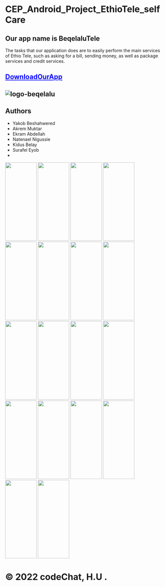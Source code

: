 # CEP_Android_Project_EthioTele_selfCare
## Our app name is BeqelaluTele
The tasks that our application does are to easily perform the main services of Ethio Tele, such as asking for a bill, sending money, as well as package services and credit services.
## <a href="https://drive.google.com/file/d/194S2ZpVD7ydw2FgsOSWfM9fLVx4chBHw/view?usp=sharing" style="color: blue;">DownloadOurApp</a>
## ![logo-beqelalu](https://user-images.githubusercontent.com/87162921/197264782-021b2763-5bf6-4d4a-ab58-61d2de3fc88a.png)
## Authors
 <ul type="disc" >
 <li>Yakob Beshahwered</li>
 <li> Akrem Muktar</li>
 <li>Ekram Abdellah</li>
 <li>Natenael Nigussie</li>
 <li>Kidus Belay</li>
 <li>Surafel Eyob<li>
</ul>
 <div display="inline">
<img src="https://github.com/yakobbeshah/CEP_Android_Project_EthioTele_selfCare/blob/master/image/img-1.jpg" width="100px" height="250px"/>
<img src="https://github.com/yakobbeshah/CEP_Android_Project_EthioTele_selfCare/blob/master/image/img-2.jpg" width="100px" height="250px"/>
<img src="https://github.com/yakobbeshah/CEP_Android_Project_EthioTele_selfCare/blob/master/image/img-3.jpg" width="100px" height="250px"/>
<img src="https://github.com/yakobbeshah/CEP_Android_Project_EthioTele_selfCare/blob/master/image/img4.jpg" width="100px" height="250px"/>
<img src="https://github.com/yakobbeshah/CEP_Android_Project_EthioTele_selfCare/blob/master/image/img5.jpg" width="100px" height="250px"/>
<img src="https://github.com/yakobbeshah/CEP_Android_Project_EthioTele_selfCare/blob/master/image/img6.jpg" width="100px" height="250px"/>
<img src="https://github.com/yakobbeshah/CEP_Android_Project_EthioTele_selfCare/blob/master/image/img7.jpg" width="100px" height="250px"/>
<img src="https://github.com/yakobbeshah/CEP_Android_Project_EthioTele_selfCare/blob/master/image/img8.jpg" width="100px" height="250px"/>
<img src="https://github.com/yakobbeshah/CEP_Android_Project_EthioTele_selfCare/blob/master/image/img9.jpg" width="100px" height="250px"/>
<img src="https://github.com/yakobbeshah/CEP_Android_Project_EthioTele_selfCare/blob/master/image/img10.jpg" width="100px" height="250px"/>
<img src="https://github.com/yakobbeshah/CEP_Android_Project_EthioTele_selfCare/blob/master/image/img11.jpg" width="100px" height="250px"/>
<img src="https://github.com/yakobbeshah/CEP_Android_Project_EthioTele_selfCare/blob/master/image/img12.jpg" width="100px" height="250px"/>
<img src="https://github.com/yakobbeshah/CEP_Android_Project_EthioTele_selfCare/blob/master/image/img13.jpg" width="100px" height="250px"/>
<img src="https://github.com/yakobbeshah/CEP_Android_Project_EthioTele_selfCare/blob/master/image/img14.jpg" width="100px" height="250px"/>
<img src="https://github.com/yakobbeshah/CEP_Android_Project_EthioTele_selfCare/blob/master/image/img15.jpg" width="100px" height="250px"/>
<img src="https://github.com/yakobbeshah/CEP_Android_Project_EthioTele_selfCare/blob/master/image/img16.jpg" width="100px" height="250px"/>
<img src="https://github.com/yakobbeshah/CEP_Android_Project_EthioTele_selfCare/blob/master/image/img17.jpg" width="100px" height="250px"/>
<img src="https://github.com/yakobbeshah/CEP_Android_Project_EthioTele_selfCare/blob/master/image/img18.jpg" width="100px" height="250px"/>
</div>

<h1>© 2022 codeChat, H.U .</h1>

